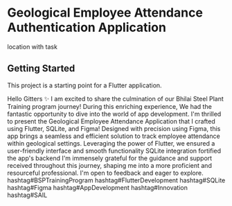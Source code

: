 # Geological Employee Attendance Authentication Application

location with task

## Getting Started

This project is a starting point for a Flutter application.

Hello Gitters ✨ 
I am excited to share the culmination of our Bhilai Steel Plant Training program journey!
During this enriching experience, We had the fantastic opportunity to dive into the world of app development. I'm thrilled to present the Geological Employee Attendance Application that I crafted using Flutter, SQLite, and Figma!
Designed with precision using Figma, this app brings a seamless and efficient solution to track employee attendance within geological settings.
Leveraging the power of Flutter, we ensured a user-friendly interface and smooth functionality
SQLite integration fortified the app's backend
I'm immensely grateful for the guidance and support received throughout this journey, shaping me into a more proficient and resourceful professional.
I'm open to feedback and eager to explore.
hashtag#BSPTrainingProgram hashtag#FlutterDevelopment hashtag#SQLite hashtag#Figma hashtag#AppDevelopment hashtag#Innovation hashtag#SAIL
 
